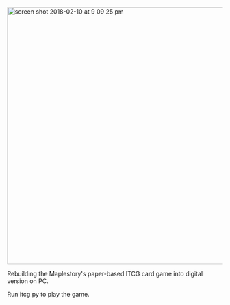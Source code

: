 <img width="600" alt="screen shot 2018-02-10 at 9 09 25 pm" src="https://user-images.githubusercontent.com/32648899/36069120-30a27638-0ea9-11e8-948e-609cbdb35be8.png">



Rebuilding the Maplestory's paper-based ITCG card game into digital version on PC.

Run itcg.py to play the game.
